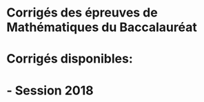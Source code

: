 # Corrigés des épreuves de Mathématiques du Baccalauréat
# 
# Corrigés disponibles:
#
# - Session 2018
